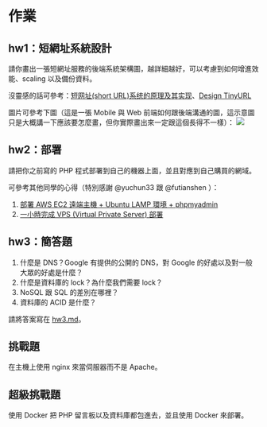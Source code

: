 # 作業

## hw1：短網址系統設計

請你畫出一張短網址服務的後端系統架構圖，越詳細越好，可以考慮到如何增進效能、scaling 以及備份資料。

沒靈感的話可參考：[短网址(short URL)系统的原理及其实现](https://hufangyun.com/2017/short-url/)、[Design TinyURL](https://leetcode.com/problems/design-tinyurl/description/)

圖片可參考下圖（這是一張 Mobile 與 Web 前端如何跟後端溝通的圖，這示意圖只是大概講一下應該要怎麼畫，但你實際畫出來一定跟這個長得不一樣）：
![](http://ithelp.ithome.com.tw/upload/images/20161211/20091346nyV3Lex42r.jpg)

## hw2：部署

請把你之前寫的 PHP 程式部署到自己的機器上面，並且對應到自己購買的網域。 

可參考其他同學的心得（特別感謝 @yuchun33 跟 @futianshen ）：
1. [部署 AWS EC2 遠端主機 + Ubuntu LAMP 環境 + phpmyadmin ](https://github.com/Lidemy/mentor-program-2nd-yuchun33/issues/15)
2. [一小時完成 VPS (Virtual Private Server) 部署 ](https://github.com/Lidemy/mentor-program-2nd-futianshen/issues/21)

## hw3：簡答題

1. 什麼是 DNS？Google 有提供的公開的 DNS，對 Google 的好處以及對一般大眾的好處是什麼？
2. 什麼是資料庫的 lock？為什麼我們需要 lock？
3. NoSQL 跟 SQL 的差別在哪裡？
4. 資料庫的 ACID 是什麼？

請將答案寫在 [hw3.md](hw3.md)。

## 挑戰題

在主機上使用 nginx 來當伺服器而不是 Apache。

## 超級挑戰題

使用 Docker 把 PHP 留言板以及資料庫都包進去，並且使用 Docker 來部署。
